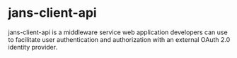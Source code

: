 # jans-client-api

jans-client-api is a middleware service web application developers can use to facilitate user authentication and authorization with an external OAuth 2.0 identity provider. 


